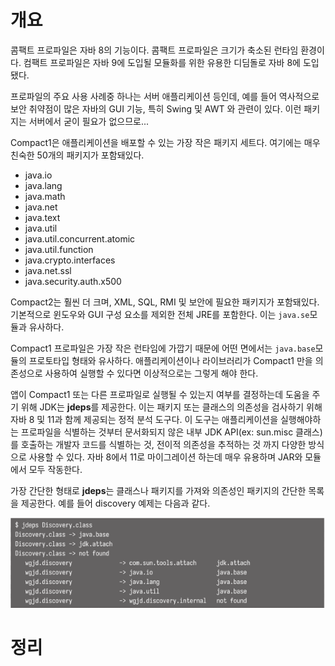 <!-- Date: 2025-01-25 -->
<!-- Update Date: 2025-01-25 -->
<!-- File ID: 155d8464-0fdd-4fee-a374-c8e6acad29d7 -->
<!-- Author: Seoyeon Jang -->

# 개요

콤팩트 프로파일은 자바 8의 기능이다. 콤팩트 프로파일은 크기가 축소된 런타임 환경이다. 컴팩트 프로파일은 자바 9에 도입될 모듈화를 위한 유용한 디딤돌로 자바 8에 도입됐다.

프로파일의 주요 사용 사례중 하나는 서버 애플리케이션 등인데, 예를 들어 역사적으로 보안 취약점이 많은 자바의 GUI 기능, 특히 Swing 및 AWT 와 관련이 있다. 이런 패키지는 서버에서 굳이 필요가 없으므로...

Compact1은 애플리케이션을 배포할 수 있는 가장 작은 패키지 세트다. 여기에는 매우 친숙한 50개의 패키지가 포함돼있다.

- java.io
- java.lang
- java.math
- java.net
- java.text
- java.util
- java.util.concurrent.atomic
- java.util.function
- java.crypto.interfaces
- java.net.ssl
- java.security.auth.x500

Compact2는 훨씬 더 크며, XML, SQL, RMI 및 보안에 필요한 패키지가 포함돼있다. 기본적으로 윈도우와 GUI 구성 요소를 제외한 전체 JRE를 포함한다. 이는 `java.se`모듈과 유사하다.

Compact1 프로파일은 가장 작은 런타임에 가깝기 때문에 어떤 면에서는 `java.base`모듈의 프로토타입 형태와 유사하다. 애플리케이션이나 라이브러리가 Compact1 만을 의존성으로 사용하여 실행할 수 있다면 이상적으로는 그렇게 해야 한다.

앱이 Compact1 또는 다른 프로파일로 실행될 수 있는지 여부를 결정하는데 도움을 주기 위해 JDK는 **jdeps**를 제공한다. 이는 패키지 또는 클래스의 의존성을 검사하기 위해 자바 8 및 11과 함께 제공되는 정적 분석 도구다. 이 도구는 애플리케이션을 실행해야하는 프로파일을 식별하는 것부터 문서화되지 않은 내부 JDK API(ex: sun.misc 클래스)를 호출하는 개발자 코드를 식별하는 것, 전이적 의존성을 추적하는 것 까지 다양한 방식으로 사용할 수 있다. 자바 8에서 11로 마이그레이션 하는데 매우 유용하며 JAR와 모듈에서 모두 작동한다. 

가장 간단한 형태로 **jdeps**는 클래스나 패키지를 가져와 의존성인 패키지의 간단한 목록을 제공한다. 예를 들어 discovery 예제는 다음과 같다.

![](.2.5.2_자바_8_컴팩트_프로파일_images/92b0aa71.png)


# 정리


